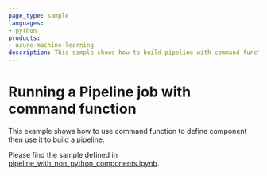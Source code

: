 ```yaml
---
page_type: sample
languages:
- python
products:
- azure-machine-learning
description: This sample shows how to build pipeline with command function.
---
```


# Running a Pipeline job with command function
This example shows how to use command function to define component then use it to build a pipeline.

Please find the sample defined in [pipeline_with_non_python_components.ipynb](pipeline_with_non_python_components.ipynb).